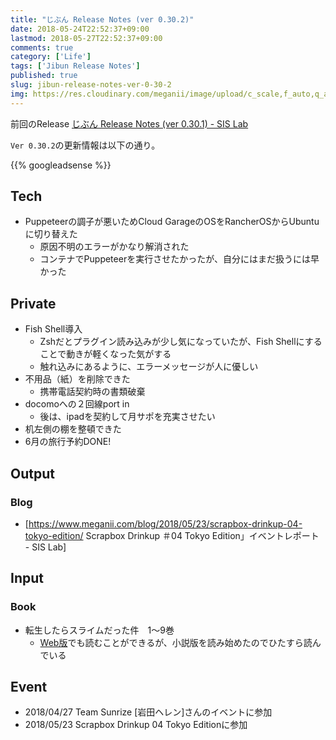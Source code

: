 ```yaml
---
title: "じぶん Release Notes (ver 0.30.2)"
date: 2018-05-24T22:52:37+09:00
lastmod: 2018-05-27T22:52:37+09:00
comments: true
category: ['Life']
tags: ['Jibun Release Notes']
published: true
slug: jibun-release-notes-ver-0-30-2
img: https://res.cloudinary.com/meganii/image/upload/c_scale,f_auto,q_auto,w_100/v1524315911/Release_Notes_nfcm5a.png
---
```


前回のRelease [じぶん Release Notes \(ver 0\.30\.1\) \- SIS Lab](https://www.meganii.com/blog/2018/04/24/jibun-release-notes-ver-0-30-1/)

`Ver 0.30.2`の更新情報は以下の通り。

<!--more-->
{{% googleadsense %}}

## Tech
- Puppeteerの調子が悪いためCloud GarageのOSをRancherOSからUbuntuに切り替えた
    - 原因不明のエラーがかなり解消された
    - コンテナでPuppeteerを実行させたかったが、自分にはまだ扱うには早かった

## Private
- Fish Shell導入
    - Zshだとプラグイン読み込みが少し気になっていたが、Fish Shellにすることで動きが軽くなった気がする
    - 触れ込みにあるように、エラーメッセージが人に優しい
- 不用品（紙）を削除できた
    - 携帯電話契約時の書類破棄
- docomoへの２回線port in
    - 後は、ipadを契約して月サポを充実させたい
- 机左側の棚を整頓できた
- 6月の旅行予約DONE!

## Output
### Blog

- [https://www.meganii.com/blog/2018/05/23/scrapbox-drinkup-04-tokyo-edition/ Scrapbox Drinkup ＃04 Tokyo Edition」イベントレポート - SIS Lab]

## Input
### Book
- 転生したらスライムだった件　1〜9巻
    - [Web版](https://ncode.syosetu.com/n6316bn/)でも読むことができるが、小説版を読み始めたのでひたすら読んでいる


## Event
- 2018/04/27 Team Sunrize [岩田ヘレン]さんのイベントに参加
- 2018/05/23 Scrapbox Drinkup 04 Tokyo Editionに参加

